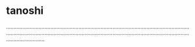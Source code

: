 # tanoshi
..................................................................................................................................................................................................................................................................................